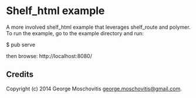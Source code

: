 Shelf_html example
==================

A more involved shelf_html example that leverages shelf_route and polymer. To
run the example, go to the example directory and run:

$ pub serve

then browse: http://localhost:8080/


Credits
-------

Copyright (c) 2014 George Moschovitis <george.moschovitis@gmail.com>.